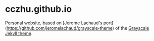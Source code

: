 cczhu.github.io
===============

Personal website, based on [Jerome Lachaud's port]
(https://github.com/jeromelachaud/grayscale-theme) of the [Grayscale Jekyll
theme](http://ironsummitmedia.github.io/startbootstrap-grayscale/).
